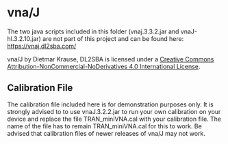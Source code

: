 # vna/J

The two java scripts included in this folder (vnaj.3.3.2.jar and vnaJ-hl.3.2.10.jar) are not part of this project and can be found here: https://vnaj.dl2sba.com/

vna/J by Dietmar Krause, DL2SBA is licensed under a [Creative Commons Attribution-NonCommercial-NoDerivatives 4.0 International License](http://creativecommons.org/licenses/by-nc-nd/4.0/).


## Calibration File
The calibration file included here is for demonstration purposes only. It is strongly advised to to use vnaJ.3.2.2.jar to run your own calibration on your device and replace the file TRAN_miniVNA.cal with your calibration file. The name of the file has to remain TRAN_miniVNA.cal for this to work. Be advised that calibration files of newer releases of vna/J may not work. 
